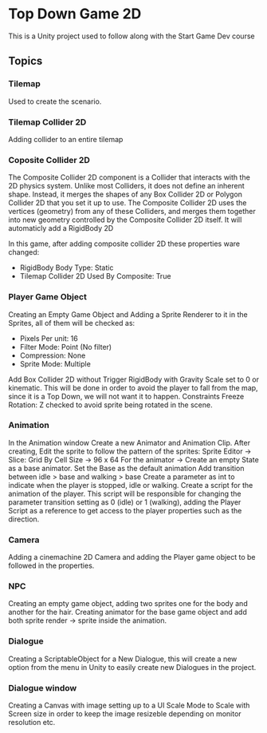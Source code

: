# Top Down Game 2D
This is a Unity project used to follow along with the Start Game Dev course

##

## Topics

### Tilemap
Used to create the scenario.

### Tilemap Collider 2D
Adding collider to an entire tilemap

### Coposite Collider 2D
The Composite Collider 2D component is a Collider that interacts with the 2D physics system. 
Unlike most Colliders, it does not define an inherent shape. 
Instead, it merges the shapes of any Box Collider 2D or Polygon Collider 2D that you set it up to use. 
The Composite Collider 2D uses the vertices (geometry) from any of these Colliders, and merges them together into new geometry controlled by the Composite Collider 2D itself.
It will automaticly add a RigidBody 2D

In this game, after adding composite collider 2D these properties ware changed:
* RigidBody Body Type: Static
* Tilemap Collider 2D Used By Composite: True

### Player Game Object
Creating an Empty Game Object and Adding a Sprite Renderer to it
in the Sprites, all of them will be checked as:
* Pixels Per unit: 16
* Filter Mode: Point (No filter)
* Compression: None
* Sprite Mode: Multiple  

Add Box Collider 2D without Trigger
RigidBody with Gravity Scale set to 0 or kinematic. This will be done in order to avoid the player to fall from the map, since it is a Top Down, we will not want it to happen.
Constraints Freeze Rotation: Z checked to avoid sprite being rotated in the scene.

### Animation
In the Animation window Create a new Animator and Animation Clip.
After creating, Edit the sprite to follow the pattern of the sprites: Sprite Editor -> Slice: Grid By Cell Size -> 96 x 64
For the animator -> Create an empty State as a base animator.
Set the Base as the default animation
Add transition between idle > base and walking > base
Create a parameter as int to indicate when the player is stopped, idle or walking.
Create a script for the animation of the player. This script will be responsible for changing the parameter transition setting as
0 (idle) or 1 (walking), adding the Player Script as a reference to get access to the player properties such as the direction.

### Camera
Adding a cinemachine 2D Camera and adding the Player game object to be followed in the properties.


### NPC
Creating an empty game object, adding two sprites one for the body and another for the hair.
Creating animator for the base game object and add both sprite render -> sprite inside the animation.

### Dialogue
Creating a ScriptableObject for a New Dialogue, this will create a new option from the menu in Unity to easily create new Dialogues in the project.

### Dialogue window
Creating a Canvas with image setting up to a UI Scale Mode to Scale with Screen size in order to keep the image resizeble depending on monitor resolution etc.
